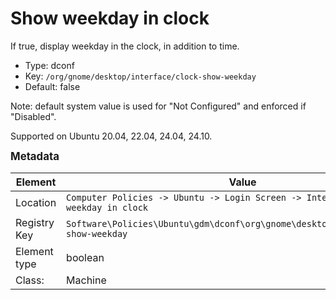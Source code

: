 # Show weekday in clock

If true, display weekday in the clock, in addition to time.

- Type: dconf
- Key: `/org/gnome/desktop/interface/clock-show-weekday`
- Default: false

Note: default system value is used for "Not Configured" and enforced if "Disabled".

Supported on Ubuntu 20.04, 22.04, 24.04, 24.10.



<span style="font-size: larger;">**Metadata**</span>

| Element      | Value            |
| ---          | ---              |
| Location     | `Computer Policies -> Ubuntu -> Login Screen -> Interface -> Show weekday in clock`    |
| Registry Key | `Software\Policies\Ubuntu\gdm\dconf\org\gnome\desktop\interface\clock-show-weekday`         |
| Element type | boolean |
| Class:       | Machine       |
